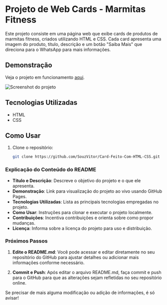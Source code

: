 # Projeto de Web Cards - Marmitas Fitness

Este projeto consiste em uma página web que exibe cards de produtos de marmitas fitness, criados utilizando HTML e CSS. Cada card apresenta uma imagem do produto, título, descrição e um botão "Saiba Mais" que direciona para o WhatsApp para mais informações.

## Demonstração

Veja o projeto em funcionamento [aqui](https://souzvitor.github.io/Card-Feito-Com-HTML-CSS/).

![Screenshot do projeto](screenshot.png)

## Tecnologias Utilizadas

- HTML
- CSS

## Como Usar

1. Clone o repositório:

   ```bash
   git clone https://github.com/SouzVitor/Card-Feito-Com-HTML-CSS.git

### Explicação do Conteúdo do README

- **Título e Descrição**: Descreve o objetivo do projeto e o que ele apresenta.
- **Demonstração**: Link para visualização do projeto ao vivo usando GitHub Pages.
- **Tecnologias Utilizadas**: Lista as principais tecnologias empregadas no projeto.
- **Como Usar**: Instruções para clonar e executar o projeto localmente.
- **Contribuições**: Incentiva contribuições e orienta sobre como propor mudanças.
- **Licença**: Informa sobre a licença do projeto para uso e distribuição.

### Próximos Passos

1. **Edite o README.md**: Você pode acessar e editar diretamente no seu repositório do GitHub para ajustar detalhes ou adicionar mais informações conforme necessário.
   
2. **Commit e Push**: Após editar o arquivo README.md, faça commit e push para o GitHub para que as alterações sejam refletidas no seu repositório online.

Se precisar de mais alguma modificação ou adição de informações, é só avisar!
